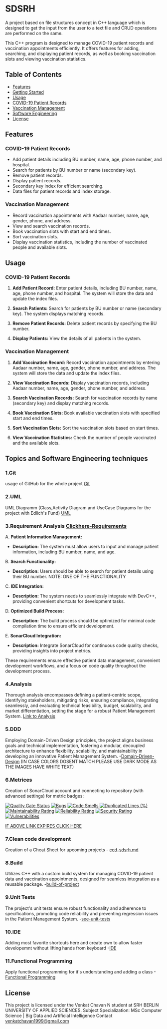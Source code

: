 # SDSRH
A project based on file structures concept in C++ language which is  designed to get the input from the user to a text file and CRUD  operations are performed on the same. 


This C++ program is designed to manage COVID-19 patient records and vaccination appointments efficiently. It offers features for adding, searching, and displaying patient records, as well as booking vaccination slots and viewing vaccination statistics.

## Table of Contents

- [Features](#features)
- [Getting Started](#getting-started)
- [Usage](#usage)
- [COVID-19 Patient Records](#covid-19-patient-records)
- [Vaccination Management](#vaccination-management)
- [Software Engineering](#Topics-and-Software-Engineering-techniques)
- [License](#license)

## Features

### COVID-19 Patient Records

- Add patient details including BU number, name, age, phone number, and hospital.
- Search for patients by BU number or name (secondary key).
- Remove patient records.
- Display patient records.
- Secondary key index for efficient searching.
- Data files for patient records and index storage.

### Vaccination Management

- Record vaccination appointments with Aadaar number, name, age, gender, phone, and address.
- View and search vaccination records.
- Book vaccination slots with start and end times.
- Sort vaccination slots.
- Display vaccination statistics, including the number of vaccinated people and available slots.

## Usage

### COVID-19 Patient Records

1. **Add Patient Record:** Enter patient details, including BU number, name, age, phone number, and hospital. The system will store the data and update the index files.

2. **Search Patients:** Search for patients by BU number or name (secondary key). The system displays matching records.

3. **Remove Patient Records:** Delete patient records by specifying the BU number.

4. **Display Patients:** View the details of all patients in the system.

### Vaccination Management

1. **Add Vaccination Record:** Record vaccination appointments by entering Aadaar number, name, age, gender, phone number, and address. The system will store the data and update the index files.

2. **View Vaccination Records:** Display vaccination records, including Aadaar number, name, age, gender, phone number, and address.

3. **Search Vaccination Records:** Search for vaccination records by name (secondary key) and display matching records.

4. **Book Vaccination Slots:** Book available vaccination slots with specified start and end times.

5. **Sort Vaccination Slots:** Sort the vaccination slots based on start times.

6. **View Vaccination Statistics:** Check the number of people vaccinated and the available slots.


## Topics and Software Engineering techniques

### 1.Git
usage of GitHub for the whole project
[Git](https://github.com/Venkatchavan/SDSRH/commits/main)

### 2.UML
UML Diagramm  (Class,Activity Diagram and UseCase Diagrams for the project with Edlich's Fund)
[UML](https://github.com/Venkatchavan/SDSRH/tree/develop/UML%20Diagrams)

### 3.Requirement Analysis [Clickhere-Requirements](https://github.com/Venkatchavan/SDSRH/tree/545fee67bb11e94ccfd2d53bbbd2074747dfb997/Requirements)

A. **Patient Information Management:**
   - **Description:** The system must allow users to input and manage patient information, including BU number, name, and age.
     
B. **Search Functionality:**
   - **Description:** Users should be able to search for patient details using their BU number. NOTE: ONE OF THE FUNCTIONALITY
     
C. **IDE Integration:**
   - **Description:** The system needs to seamlessly integrate with DevC++, providing convenient shortcuts for development tasks.
     
D. **Optimized Build Process:**
   - **Description:** The build process should be optimized for minimal code compilation time to ensure efficient development.
     
E. **SonarCloud Integration:**
   - **Description:** Integrate SonarCloud for continuous code quality checks, providing insights into project metrics.

These requirements ensure effective patient data management, convenient development workflows, and a focus on code quality throughout the development process.

### 4.Analysis

Thorough analysis encompasses defining a patient-centric scope, identifying stakeholders, mitigating risks, ensuring compliance, integrating seamlessly, and evaluating technical feasibility, budget, scalability, and market differentiation, setting the stage for a robust Patient Management System.
[Link to Analysis](https://github.com/Venkatchavan/SDSRH/blob/ff015b1013d068688f56200a45181e891979146a/analysis.md)

### 5.DDD

Employing Domain-Driven Design principles, the project aligns business goals and technical implementation, fostering a modular, decoupled architecture to enhance flexibility, scalability, and maintainability in developing an innovative Patient Management System.
-[Domain-Driven-Design](https://github.com/Venkatchavan/SDSRH/tree/022c15586b925a99794a5c0bf3a44dd5d59815db/DDD)
(IN CASE COLORS DOSENT MATCH PLEASE USE DARK MODE AS THE IMAGES HAVE WHITE TEXT)


### 6.Metrices
Creation of SonarCloud account and connecting to repository (with advanced settings) for metric badges:

[![Quality Gate Status](https://sonarcloud.io/api/project_badges/measure?project=Venkatchavan_SDSRH&metric=alert_status)](https://sonarcloud.io/dashboard?id=Venkatchavan_SDSRH)
[![Bugs](https://sonarcloud.io/api/project_badges/measure?project=Venkatchavan_SDSRH&metric=bugs)](https://sonarcloud.io/dashboard?id=Venkatchavan_SDSRH)
[![Code Smells](https://sonarcloud.io/api/project_badges/measure?project=Venkatchavan_SDSRH&metric=code_smells)](https://sonarcloud.io/dashboard?id=Venkatchavan_SDSRH)
[![Duplicated Lines (%)](https://sonarcloud.io/api/project_badges/measure?project=Venkatchavan_SDSRH&metric=duplicated_lines_density)](https://sonarcloud.io/dashboard?id=Venkatchavan_SDSRH)
[![Maintainability Rating](https://sonarcloud.io/api/project_badges/measure?project=Venkatchavan_SDSRH&metric=sqale_rating)](https://sonarcloud.io/dashboard?id=Venkatchavan_SDSRH)
[![Reliability Rating](https://sonarcloud.io/api/project_badges/measure?project=Venkatchavan_SDSRH&metric=reliability_rating)](https://sonarcloud.io/dashboard?id=Venkatchavan_SDSRH)
[![Security Rating](https://sonarcloud.io/api/project_badges/measure?project=Venkatchavan_SDSRH&metric=security_rating)](https://sonarcloud.io/dashboard?id=Venkatchavan_SDSRH)
[![Vulnerabilities](https://sonarcloud.io/api/project_badges/measure?project=Venkatchavan_SDSRH&metric=vulnerabilities)](https://sonarcloud.io/dashboard?id=Venkatchavan_SDSRH)

[IF ABOVE LINK EXPIRES CLICK HERE](https://github.com/Venkatchavan/SDSRH/blob/9b89a16a83c5dbeff8433d30916fe27172cfecd5/Screenshot%202024-01-22%20233715.png)

### 7.Clean code development

Creation of a Cheat Sheet for upcoming projects - [ccd-sdsrh.md](https://github.com/Venkatchavan/SDSRH/blob/1b9eefd12c6a1c8141f0645d0fcad34efc3137b6/ccd-sdsrh.md)

### 8.Build

Utilizes C++ with a custom build system for managing COVID-19 patient data and vaccination appointments, designed for seamless integration as a reusable package.
-[build-of-project](https://github.com/Venkatchavan/SDSRH/blob/31251148b1c798fda081937a9a0abb818a3e8365/build_of_project.md)

### 9.Unit Tests
The project's unit tests ensure robust functionality and adherence to specifications, promoting code reliability and preventing regression issues in the Patient Management System.
-[see-unit-tests](https://github.com/Venkatchavan/SDSRH/blob/b9ce8026f8903818f0c4c1dedaf1197e5038d062/unittest.md)

### 10.IDE

Adding most favorite shortcuts here and create own to allow faster developemnt without lifting hands from keyboard
-[IDE](https://github.com/Venkatchavan/SDSRH/blob/8f63bee5fcdb6b327e674ef635c367ab5912cc95/IDE.md)

### 11.Functional Programming

Apply functional programming for it's understanding and adding a class
-[Functional Programming](https://github.com/Venkatchavan/SDSRH/blob/5acdd244c7b1416cf94fc53c0b02d4ba1942b46e/functional-programming.md)


## License

This project is licensed under the Venkat Chavan N student at SRH BERLIN UNIVERSITY OF APPLIED SCIENCES.
Subject Specialization: MSc Computer Science | Big Data and Artificial Intelligence 
Contact venkatchavan1999@gmail.com 
